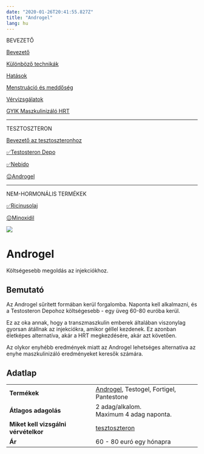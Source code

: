 ```yaml
---
date: "2020-01-26T20:41:55.827Z"
title: "Androgel"
lang: hu
---
```


<div class="floating-columns">

<div class="floating-bar">

BEVEZETŐ

[Bevezető](/#/entry?id=maszkulinizalo-hormonterapia)

[Különböző technikák](/#/entry?id=maszkulinizalo-hormonterapia-technikak)

[Hatások](/#/entry?id=maszkulinizalo-hormonterapia-hatasok)

[Menstruáció és meddőség](/#/entry?id=maszkulinizalo-hormonterapia-menstruacio-meddoseg)

[Vérvizsgálatok](/#/entry?id=maszkulinizalo-hormonterapia-vervizsgalatok)

[GYIK Maszkulinizáló HRT](/#/entry?id=maszkulinizalo-hormonterapia-gyik)


<hr />

TESZTOSZTERON

[Bevezető az tesztoszteronhoz](/#/entry?id=tesztoszteron)

[✅Testosteron Depo](/#/entry?id=maszkulinizalo-injekciok)

[✅Nebido](/#/entry?id=nebido)

[😐Androgel](/#/entry?id=androgel)

<hr />

NEM-HORMONÁLIS TERMÉKEK

[✅Ricinusolaj](/#/entry?id=ricinusolaj)

[😐Minoxidil](/#/entry?id=minoxidil)

</div>

<div class="wiki-content">

<div class="header-image"><img src="assets/images/undraw_businessman.svg" /></div>

# Androgel

<div class="infobox warning">

Költségesebb megoldás az injekciókhoz.

</div>

## Bemutató

Az Androgel sűrített formában kerül forgalomba. Naponta kell alkalmazni, és a Testosteron Depohoz költségesebb - egy üveg 60-80 euróba kerül.

Ez az oka annak, hogy a transzmaszkulin emberek általában viszonylag gyorsan átállnak az injekciókra, amikor géllel kezdenek. Ez azonban életképes alternatíva, akár a HRT megkezdésére, akár azt követően.

Az olykor enyhébb eredmények miatt az Androgel lehetséges alternatíva az enyhe maszkulinizáló eredményeket keresők számára.

## Adatlap

<table>
    <tbody>
        <tr>
            <td><b>Termékek</b></td>
            <td>
                <a href="https://www.hazipatika.com/gyogyszerkereso/termek/androgel_50_mg_transzdermalis_gel/15082">Androgel</a>,
                Testogel, Fortigel, Pantestone
            </td>
        </tr>
        <tr>
            <td><b>Átlagos adagolás</b></td>
            <td>2 adag/alkalom.<br />Maximum 4 adag naponta.</td>
        </tr>
        <tr>
            <td><b>Miket kell vizsgálni vérvételkor</b></td>
            <td>
                <a href="https://hu.wikipedia.org/wiki/Tesztoszteron">tesztoszteron</a>
            </td>
        </tr>
        <tr>
            <td><b>Ár</b></td>
            <td>60 - 80 euró egy hónapra</td>
        </tr>
    </tbody>
</table>


</div>
